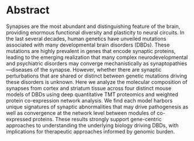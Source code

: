 # Abstract

Synapses are the most abundant and distinguishing feature of the brain,
providing enormous functional diversity and plasticity to neural circuits. In
the last several decades, human genetics have unveiled mutations associated with
many developmental brain disorders (DBDs). These mutations are highly prevalent
in genes that encode synaptic proteins, leading to the emerging realization that
many complex neurodevelopmental and psychiatric disorders may converge
mechanistically as synaptopathies—diseases of the synapse. However, whether
there are synaptic perturbations that are shared or distinct between genetic
mutations driving these disorders is unknown. Here we analyze the molecular
composition of synapses from cortex and striatum tissue across four distinct
mouse models of DBDs using deep quantitative TMT proteomics and weighted protein
co-expression network analysis. We find each model harbors unique signatures of
synaptic abnormalities that may drive pathogenesis as well as convergence at the
network level between modules of co-expressed proteins. These results strongly
support gene-centric approaches to understanding the underlying biology driving
DBDs, with implications for therapeutic approaches informed by genomic burden.


